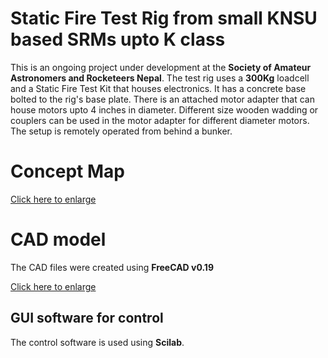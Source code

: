 # Static Fire Test Rig from small KNSU based SRMs upto K class

This is an ongoing project under development at the **Society of Amateur Astronomers and Rocketeers Nepal**. The test rig uses a **300Kg** loadcell and a Static Fire Test Kit that houses electronics. It has a concrete base bolted to the rig's base plate. There is an attached motor adapter that can house motors upto 4 inches in diameter. Different size wooden wadding or couplers can be used in the motor adapter for different diameter motors.  The setup is remotely operated from behind a bunker.


# Concept Map
<a href="https://drive.google.com/file/d/1vWYvGWsI9xQRr7LGW8YGzOnf_LwrL69g/view?usp=sharing&id=<FILEID>">Click here to enlarge</a>
# CAD model

The CAD files were created using **FreeCAD  v0.19**
  
<a href="https://drive.google.com/file/d/1RB1RwToA2dpVBfwOgDGdfsxbbQJpKkhs/view?usp=sharing&id=<FILEID>">Click here to enlarge</a>


## GUI software for control

The control software is used using **Scilab**.
